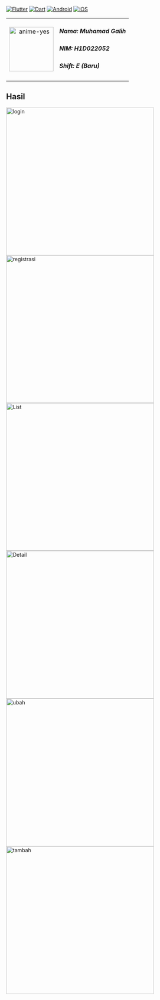 [![Flutter](https://img.shields.io/badge/Flutter-3.24.2-blue.svg?logo=flutter)](https://flutter.dev/)
[![Dart](https://img.shields.io/badge/Dart-3.5.2-blue.svg?logo=dart)](https://dart.dev/)
[![Android](https://img.shields.io/badge/Platform-Android-green.svg?logo=android)](https://developer.android.com/)
[![iOS](https://img.shields.io/badge/Platform-iOS-green.svg?logo=apple)](https://developer.apple.com/ios/)

<table>
  <tr>
    <td style="text-align: center;">
      <img src="https://github.com/user-attachments/assets/595d8118-e3e4-48a0-ab91-1e181ead8217" height="120" alt="anime-yes"/>
    </td>
    <td style="vertical-align: middle;">
      <h5>Nama: Muhamad Galih</h5>
      <h5>NIM: H1D022052</h5>
      <h5>Shift: E (Baru)</h5>
    </td>
  </tr>
</table>

## Hasil

<img src="https://github.com/user-attachments/assets/f262bd16-f811-44bd-9efb-9378fbb76b98" width="400" alt="login"/>

<img src="https://github.com/user-attachments/assets/8a2ece53-2c40-4426-a3ca-cfca73a42440" width="400" alt="registrasi"/>

<img src="https://github.com/user-attachments/assets/a56075be-1058-406f-bbe9-91685e4184da" width="400" alt="List"/>

<img src="https://github.com/user-attachments/assets/ea8ec9dc-e072-4ac0-8fe0-41a7d13fd8a1" width="400" alt="Detail"/>

<img src="https://github.com/user-attachments/assets/ccfefcce-4787-4014-9f57-5fb2e6780a75" width="400" alt="ubah"/>

<img src="https://github.com/user-attachments/assets/adec7846-f55c-4fb3-8316-153cdffdaf57" width="400" alt="tambah"/>

